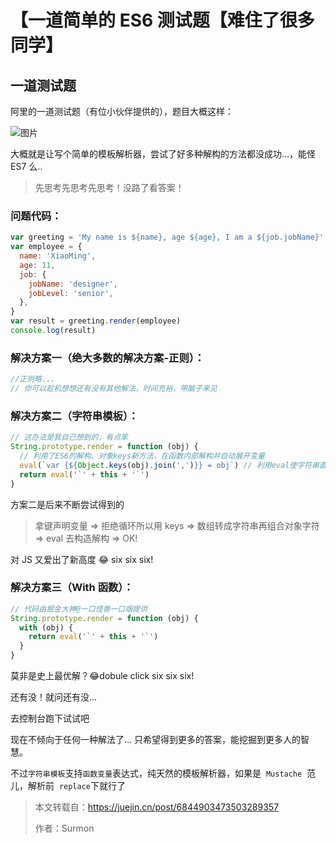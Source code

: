 # 【一道简单的 ES6 测试题【难住了很多同学】

## 一道测试题

阿里的一道测试题（有位小伙伴提供的），题目大概这样：

![图片](https://p3-juejin.byteimg.com/tos-cn-i-k3u1fbpfcp/bb0374d03a2d43d1bc4f16a8fec5d4fc~tplv-k3u1fbpfcp-zoom-1.image)

大概就是让写个简单的模板解析器，尝试了好多种解构的方法都没成功...，能怪 ES7 么..

> 先思考先思考先思考！没路了看答案！

### 问题代码：

```js
var greeting = 'My name is ${name}, age ${age}, I am a ${job.jobName}'
var employee = {
  name: 'XiaoMing',
  age: 11,
  job: {
    jobName: 'designer',
    jobLevel: 'senior',
  },
}
var result = greeting.render(employee)
console.log(result)
```

### 解决方案一（绝大多数的解决方案-正则）：

```js
//正则略...
// 你可以趁机想想还有没有其他解法，时间充裕，带脑子来见
```

### 解决方案二（字符串模板）：

```js
// 这办法是我自己想到的，有点笨
String.prototype.render = function (obj) {
  // 利用了ES6的解构、对象keys新方法，在函数内部解构并自动展开变量
  eval(`var {${Object.keys(obj).join(',')}} = obj`) // 利用eval使字符串直接作为ES6解析
  return eval('`' + this + '`')
}
```

方案二是后来不断尝试得到的

> 拿键声明变量 => 拒绝循环所以用 keys => 数组转成字符串再组合对象字符 => eval 去构造解构 => OK!

对 JS 又爱出了新高度 😂 six six six!

### 解决方案三（With 函数）：

```js
// 代码由掘金大神@一口怪兽一口烟提供
String.prototype.render = function (obj) {
  with (obj) {
    return eval('`' + this + '`')
  }
}
```

莫非是史上最优解？😂dobule click six six six!

还有没！就问还有没...

去控制台跑下试试吧

现在不倾向于任何一种解法了... 只希望得到更多的答案，能挖掘到更多人的智慧。

不过`字符串模板`支持`函数变量`表达式，纯天然的模板解析器，如果是  `Mustache`  范儿，解析前  `replace`下就行了

> 本文转载自：https://juejin.cn/post/6844903473503289357
>
> 作者：Surmon
